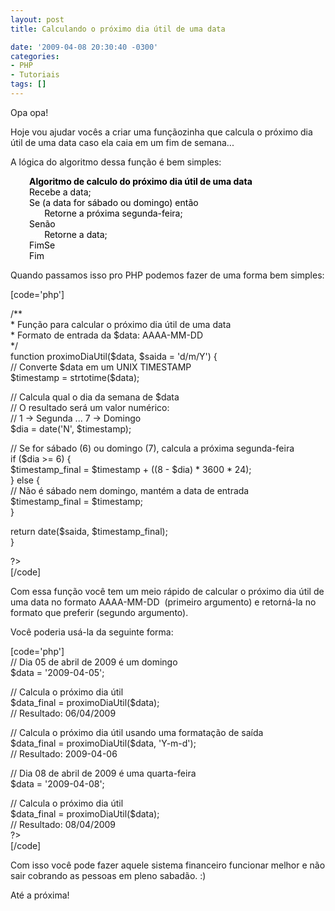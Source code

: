 ```yaml
---
layout: post
title: Calculando o próximo dia útil de uma data

date: '2009-04-08 20:30:40 -0300'
categories:
- PHP
- Tutoriais
tags: []
---
```

<p>Opa opa!</p>
<p>Hoje vou ajudar vocês a criar uma funçãozinha que calcula o próximo dia útil de uma data caso ela caia em um fim de semana...</p>
<p>A lógica do algoritmo dessa função é bem simples:</p>
<p style="padding-left: 30px;"><span style="color: #000000;"><strong>Algoritmo de calculo do próximo dia útil de uma data</strong><br />
Recebe a data;<br />
Se (a data for sábado ou domingo) então<br />
</span><span style="color: #ffffff;">......</span><span style="color: #000000;">Retorne a próxima segunda-feira;<br />
Senão<br />
</span><span style="color: #ffffff;">......</span><span style="color: #000000;">Retorne a data;<br />
FimSe<br />
Fim</span></p>
<p>Quando passamos isso pro PHP podemos fazer de uma forma bem simples:</p>
<p>[code='php']<br />
<?php</p>
<p>/**<br />
* Função para calcular o próximo dia útil de uma data<br />
* Formato de entrada da $data: AAAA-MM-DD<br />
*/<br />
function proximoDiaUtil($data, $saida = 'd/m/Y') {<br />
// Converte $data em um UNIX TIMESTAMP<br />
$timestamp = strtotime($data);</p>
<p>// Calcula qual o dia da semana de $data<br />
// O resultado será um valor numérico:<br />
// 1 -> Segunda ... 7 -> Domingo<br />
$dia = date('N', $timestamp);</p>
<p>// Se for sábado (6) ou domingo (7), calcula a próxima segunda-feira<br />
if ($dia >= 6) {<br />
$timestamp_final = $timestamp + ((8 - $dia) * 3600 * 24);<br />
} else {<br />
// Não é sábado nem domingo, mantém a data de entrada<br />
$timestamp_final = $timestamp;<br />
}</p>
<p>return date($saida, $timestamp_final);<br />
}</p>
<p>?><br />
[/code]</p>
<p>Com essa função você tem um meio rápido de calcular o próximo dia útil de uma data no formato AAAA-MM-DD  (primeiro argumento) e retorná-la no formato que preferir (segundo argumento).</p>
<p>Você poderia usá-la da seguinte forma:</p>
<p>[code='php']<br />
<?php<br />
// Dia 05 de abril de 2009 é um domingo<br />
$data = '2009-04-05';</p>
<p>// Calcula o próximo dia útil<br />
$data_final = proximoDiaUtil($data);<br />
// Resultado: 06/04/2009</p>
<p>// Calcula o próximo dia útil usando uma formatação de saída<br />
$data_final = proximoDiaUtil($data, 'Y-m-d');<br />
// Resultado: 2009-04-06</p>
<p>// Dia 08 de abril de 2009 é uma quarta-feira<br />
$data = '2009-04-08';</p>
<p>// Calcula o próximo dia útil<br />
$data_final = proximoDiaUtil($data);<br />
// Resultado: 08/04/2009<br />
?><br />
[/code]</p>
<p>Com isso você pode fazer aquele sistema financeiro funcionar melhor e não sair cobrando as pessoas em pleno sabadão. :)</p>
<p>Até a próxima!</p>
